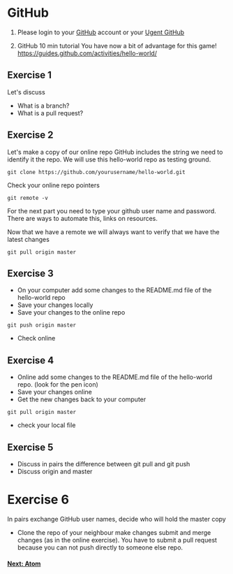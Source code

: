 # GitHub

1. Please login to your [GitHub](https://github.com) account or your [Ugent GitHub](https://github.ugent.be)

2. GitHub 10 min tutorial
You have now a bit of advantage for this game!
https://guides.github.com/activities/hello-world/

## Exercise 1

Let's discuss

- What is a branch?
- What is a pull request?

## Exercise 2

Let's make a copy of our online repo
GitHub includes the string we need to identify it the repo. We will use this hello-world repo as testing ground.

```{unix}
git clone https://github.com/yourusername/hello-world.git
```

Check your online repo pointers
```{unix}
git remote -v
```

For the next part you need to type your github user name and password. There are ways to automate this, links on resources.

Now that we have a remote we will always want to verify that we have the latest changes
```{unix}
git pull origin master
```
## Exercise 3
- On your computer add some changes to the README.md file of the hello-world repo
- Save your changes locally
- Save your changes to the online repo
```{unix}
git push origin master
```
- Check online

## Exercise 4
- Online add some changes to the README.md file of the hello-world repo. (look for the pen icon)
- Save your changes online
- Get the new changes back to your computer
```{unix}
git pull origin master
```
- check your local file

## Exercise 5

- Discuss in pairs the difference between git pull and git push
- Discuss origin and master

# Exercise 6
In pairs exchange GitHub user names, decide who will hold the master copy
- Clone the repo of your neighbour make changes submit and merge changes (as in the online exercise).
You have to submit a pull request because you can not push directly to someone else repo.

#### [Next: Atom](./006_atom.md)
